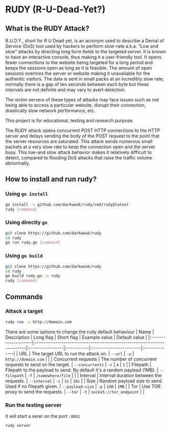 RUDY (R-U-Dead-Yet?)
====================

## What is the RUDY Attack?
R.U.D.Y., short for R U Dead yet, is an acronym used to describe a Denial of Service (DoS) tool used by hackers to perform slow-rate a.k.a. “Low and slow” attacks by directing long form fields to the targeted server. It is known to have an interactive console, thus making it a user-friendly tool. It opens fewer connections to the website being targeted for a long period and keeps the sessions open as long as it is feasible. The amount of open sessions overtires the server or website making it unavailable for the authentic visitors. The data is sent in small packs at an incredibly slow rate; normally there is a gap of ten seconds between each byte but these intervals are not definite and may vary to avert detection.

The victim servers of these types of attacks may face issues such as not being able to access a particular website, disrupt their connection, drastically slow network performance, etc.

This project is for educational, testing and research purpose. 

The RUDY attack opens concurrent POST HTTP connections to the HTTP server and delays sending the body of the POST request to the point that the server resources are saturated. This attack sends numerous small packets at a very slow rate to keep the connection open and the server busy. This low-and slow attack behavior makes it relatively difficult to detect, compared to flooding DoS attacks that raise the traffic volume abnormally.

## How to install and run rudy?

### Using `go install`
```bash
go install -u github.com/darkweak/rudy/cmd/rudy@latest
rudy [command]
```

### Using directly `go`
```bash
git clone https://github.com/darkweak/rudy
cd rudy
go run rudy.go [command]
```

### Using `go build`
```bash
git clone https://github.com/darkweak/rudy
cd rudy
go build rudy.go -o rudy
rudy [command]
```

## Commands
### Attack a target
```bash
rudy run -u http://domain.com
```

There are some options to change the rudy default behaviour 
| Name                | Description                                                              | Long flag        | Short flag | Example value           | Default value |
|:--------------------|:-------------------------------------------------------------------------|:-----------------|:-----------|:------------------------|:--------------|
| URL                 | The target URL to run the attack on.                                     | `--url`          | `-u`       | `http://domain.com`     |               |
| Concurrent requests | The number of concurrent requests to send on the target.                 | `--concurrents`  | `-c`       | `4`                     | `1`           |
| Filepath            | Filepath to the payload to send. By default it's a random payload (1MB). | `--filepath`     | `-f`       | `/somewhere/file`       |               |
| Interval            | Interval duration between the requests.                                  | `--interval`     | `-i`       | `3s`                    | `10s`         |
| Size                | Random payload size to send. Used if no filepath given.                  | `--payload-size` | `-p`       | `1GB`                   | `1MB`         |
| Tor                 | Use TOR proxy to send the requests.                                      | `--tor`          | `-t`       | `socks5://tor_endpoint` |               |

### Run the testing server
It will start a serer on the port `:8081`
```bash
rudy server
```
